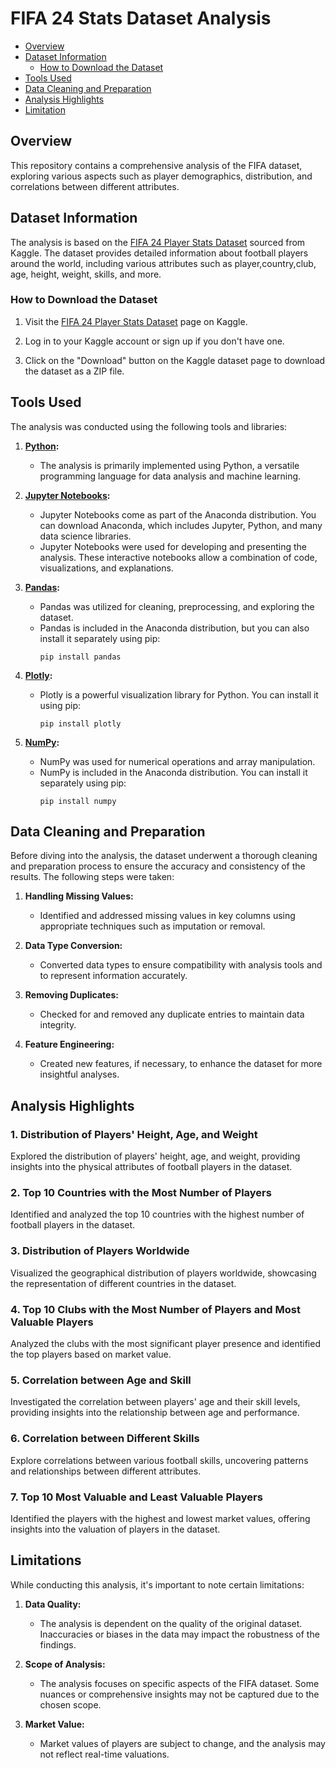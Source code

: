 # FIFA 24 Stats Dataset Analysis

- [Overview](#overview)
- [Dataset Information](#dataset-information)
  - [How to Download the Dataset](#how-to-download-the-dataset)
- [Tools Used](#tools-used)
- [Data Cleaning and Preparation](#data-cleaning-and-preparation)
- [Analysis Highlights](#analysis-highlights)
- [Limitation](#limitations)



## Overview
This repository contains a comprehensive analysis of the FIFA dataset, exploring various aspects such as player demographics, distribution, and correlations between different attributes.

## Dataset Information

The analysis is based on the [FIFA 24 Player Stats Dataset](https://www.kaggle.com/datasets/rehandl23/fifa-24-player-stats-dataset) sourced from Kaggle. The dataset provides detailed information about football players around the world, including various attributes such as player,country,club, age, height, weight, skills, and more.

### How to Download the Dataset

1. Visit the [FIFA 24 Player Stats Dataset](https://www.kaggle.com/datasets/rehandl23/fifa-24-player-stats-dataset) page on Kaggle.

2. Log in to your Kaggle account or sign up if you don't have one.

3. Click on the "Download" button on the Kaggle dataset page to download the dataset as a ZIP file.


## Tools Used

The analysis was conducted using the following tools and libraries:

1. **[Python](https://www.python.org/downloads/):**
   - The analysis is primarily implemented using Python, a versatile programming language for data analysis and machine learning.

2. **[Jupyter Notebooks](https://www.anaconda.com/products/distribution):**
      - Jupyter Notebooks come as part of the Anaconda distribution. You can download Anaconda, which includes Jupyter, Python, and many data science libraries.
      - Jupyter Notebooks were used for developing and presenting the analysis. These interactive notebooks allow a combination of code, visualizations, and explanations.

    

4. **[Pandas](https://pandas.pydata.org/getting_started.html):**
   - Pandas was utilized for cleaning, preprocessing, and exploring the dataset.
   - Pandas is included in the Anaconda distribution, but you can also install it separately using pip:
     ```
     pip install pandas
     ```

5. **[Plotly](https://plotly.com/python/getting-started/):**
   - Plotly is a powerful visualization library for Python. You can install it using pip:
     ```
     pip install plotly
     ```

6. **[NumPy](https://numpy.org/install/):**
   - NumPy was used for numerical operations and array manipulation.
   - NumPy is included in the Anaconda distribution. You can install it separately using pip:
     ```
     pip install numpy
     ```

## Data Cleaning and Preparation

Before diving into the analysis, the dataset underwent a thorough cleaning and preparation process to ensure the accuracy and consistency of the results. The following steps were taken:

1. **Handling Missing Values:**
   - Identified and addressed missing values in key columns using appropriate techniques such as imputation or removal.
  
    
2. **Data Type Conversion:**
   - Converted data types to ensure compatibility with analysis tools and to represent information accurately.
   
3. **Removing Duplicates:**
   - Checked for and removed any duplicate entries to maintain data integrity.

4. **Feature Engineering:**
   - Created new features, if necessary, to enhance the dataset for more insightful analyses.

## Analysis Highlights

### 1. Distribution of Players' Height, Age, and Weight
Explored the distribution of players' height, age, and weight, providing insights into the physical attributes of football players in the dataset.

### 2. Top 10 Countries with the Most Number of Players
Identified and analyzed the top 10 countries with the highest number of football players in the dataset.

### 3. Distribution of Players Worldwide
Visualized the geographical distribution of players worldwide, showcasing the representation of different countries in the dataset.

### 4. Top 10 Clubs with the Most Number of Players and Most Valuable Players
Analyzed the clubs with the most significant player presence and identified the top players based on market value.

### 5. Correlation between Age and Skill
Investigated the correlation between players' age and their skill levels, providing insights into the relationship between age and performance.

### 6. Correlation between Different Skills
Explore correlations between various football skills, uncovering patterns and relationships between different attributes.

### 7. Top 10 Most Valuable and Least Valuable Players
Identified the players with the highest and lowest market values, offering insights into the valuation of players in the dataset.

## Limitations

While conducting this analysis, it's important to note certain limitations:

1. **Data Quality:**
   - The analysis is dependent on the quality of the original dataset. Inaccuracies or biases in the data may impact the robustness of the findings.

2. **Scope of Analysis:**
   - The analysis focuses on specific aspects of the FIFA dataset. Some nuances or comprehensive insights may not be captured due to the chosen scope.

3. **Market Value:**
   - Market values of players are subject to change, and the analysis may not reflect real-time valuations.


